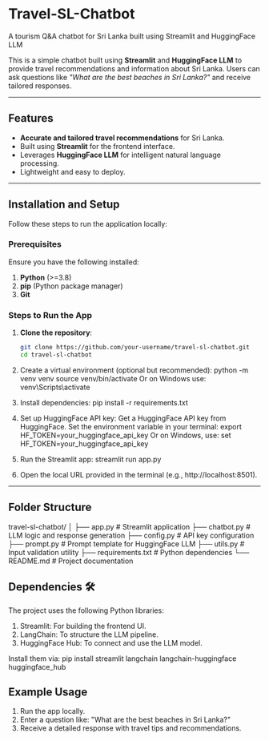 # Travel-SL-Chatbot
A tourism Q&amp;A chatbot for Sri Lanka built using Streamlit and HuggingFace LLM

This is a simple chatbot built using **Streamlit** and **HuggingFace LLM** to provide travel recommendations and information about Sri Lanka. Users can ask questions like *"What are the best beaches in Sri Lanka?"* and receive tailored responses.

---

## Features
- **Accurate and tailored travel recommendations** for Sri Lanka.
- Built using **Streamlit** for the frontend interface.
- Leverages **HuggingFace LLM** for intelligent natural language processing.
- Lightweight and easy to deploy.

---

## Installation and Setup

Follow these steps to run the application locally:

### Prerequisites
Ensure you have the following installed:
1. **Python** (>=3.8)
2. **pip** (Python package manager)
3. **Git**

### Steps to Run the App

1. **Clone the repository**:
   ```bash
   git clone https://github.com/your-username/travel-sl-chatbot.git
   cd travel-sl-chatbot
2. Create a virtual environment (optional but recommended):
   python -m venv venv
   source venv/bin/activate
   Or on Windows use: venv\Scripts\activate

3. Install dependencies:
   pip install -r requirements.txt

4. Set up HuggingFace API key:
   Get a HuggingFace API key from HuggingFace.
   Set the environment variable in your terminal:
   export HF_TOKEN=your_huggingface_api_key
   Or on Windows, use:
   set HF_TOKEN=your_huggingface_api_key

5. Run the Streamlit app:
   streamlit run app.py

6. Open the local URL provided in the terminal (e.g., http://localhost:8501).

---

## Folder Structure
travel-sl-chatbot/
│
├── app.py                  # Streamlit application
├── chatbot.py              # LLM logic and response generation
├── config.py               # API key configuration
├── prompt.py               # Prompt template for HuggingFace LLM
├── utils.py                # Input validation utility
├── requirements.txt        # Python dependencies
└── README.md               # Project documentation

## Dependencies 🛠️
The project uses the following Python libraries:

1. Streamlit: For building the frontend UI.
2. LangChain: To structure the LLM pipeline.
3. HuggingFace Hub: To connect and use the LLM model.

Install them via:
  pip install streamlit langchain langchain-huggingface huggingface_hub

## Example Usage
1. Run the app locally.
2. Enter a question like:
"What are the best beaches in Sri Lanka?"
3. Receive a detailed response with travel tips and recommendations.
